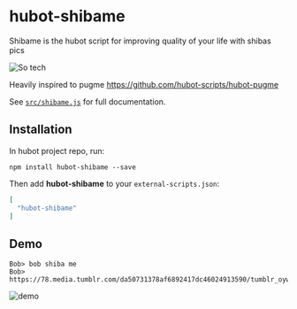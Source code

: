 # hubot-shibame

Shibame is the hubot script for improving quality of your life with shibas pics

![So tech](https://media.giphy.com/media/25L8qEAZO20LK/giphy.gif)

Heavily inspired to pugme https://github.com/hubot-scripts/hubot-pugme

See [`src/shibame.js`](src/shibame.js) for full documentation.

## Installation

In hubot project repo, run:

`npm install hubot-shibame --save`

Then add **hubot-shibame** to your `external-scripts.json`:

```json
[
  "hubot-shibame"
]
```

## Demo

```shell
Bob> bob shiba me
Bob> https://78.media.tumblr.com/da50731378af6892417dc46024913590/tumblr_oywxrf4olM1tsgahwo1_1280.jpg
```

![demo](https://github.com/Efesto/hubot-shibame/raw/master/screencast%202018-03-17%2016-16-38.gif)
